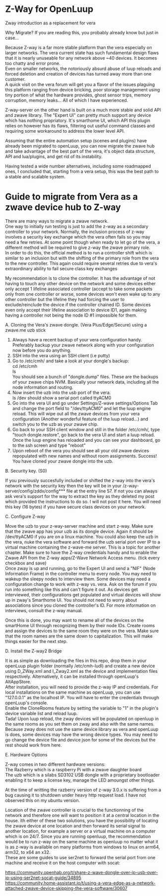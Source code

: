 # Z-Way for OpenLuup		
 Zway introduction as a replacement for vera		

  Why Migrate? If you are reading this, you probably already know but just in case...		

  Because Z-way is a far more stable platform than the vera especially on larger networks. The vera current state has such fundamental design flaws that it is nearly unuseable for any network above ~40 devices. It becomes too chatty and error prone.		
 Even on smaller networks, the notoriously absurd abuse of luup reloads and forced deletion and creation of devices has turned away more than one customer.		
 A quick visit on the vera forum will get you a flavor of the issues plaguing this platform ranging from device bricking, poor storage management using tiny portion of what the hardware provides, ghost sensor trips, memory corruption, memory leaks... All of which I have experienced.		

  Z-way-server on the other hand is built on a much more stable and solid API and zwave library. The "Expert UI" can pretty much support any device which has nothing propriatory. It's smarthome UI, which API this plugin relies on however has its flaws, filtering out useful command classes and requiring some workaround to address the lower level API.		

  Assuming that the entire automation setup (scenes and plugins) have already been migrated to openLuup, you can now migrate the zwave hub and take advantage of the best part of the vera, it's object data structure, API and lua/plugins, and get rid of its instability.
  
  Having tested a wide number alternatives, including some roadmapped ones, I concluded that, starting from a vera setup, this was the best path to a stable and scalable system.
  
  
  # Guide to migrate from Vera as a zwave device hub to Z-way		

  There are many ways to migrate a zwave network. 		
 One way to initially run testing is just to add the z-way as a secondary controller to your network. Normally, the inclusion process of z-way involves a security key exchange which the vera often fails so you may need a few retries. At some point though when ready to let go of the vera, a different method will be required to give z-way the zwave primary role.		
 In order to do this, the official method is to run a controller shift which is similar to an inclusion but with the shifting of the primary role from the vera to the new controller. This again could require several retries due to vera's extraordinary ability to fail secure class key exchanges		

  My recommendation is to clone the controller. It has the advantage of not having to touch any other device on the network and some devices either only accept 1 lifeline associated controller (accept to take some packets only from one controller or worse, some devices won't even wake up to any other controller but the lifeline they had forcing the user to exclude/reinclude the device if the controller chained ID. Some devices even only accept their lifeline association to device ID1, again making having a controller not being the node ID #1 impossible for them.		

  A. Cloning the Vera's zwave dongle. (Vera Plus/Edge/Secure) using a zwave.me uzb stick		

  1. Always have a recent backup of your vera configuration handy. Preferably backup your zwave network along with your configuration now before you do anything.		
 2. SSH into the vera using an SSH client (i.e putty)		
 3. Go to /etc/cmh/ and take a look at your dongle's backup: 		
    cd /etc/cmh		
    ls		
    You should see a bunch of "dongle.dump" files. These are the backups of your zwave chips NVM. Basically your network data, including all the node information and routing.		
 4. Now insert the uzb into the usb port of the vera.  		
    ls /dev        should show a serial port called ttyACM0		
 5. Go into the vera UI and go under Settings/Z-wave settings/Options Tab and change the port field to "/dev/ttyACM0" and let the luup engine reload. This will wipe out all the zwave devices from your vera configuration (Another wonderful feature of the luup reload...) and switch you to the uzb as your zwave chip.		
 6. Go back to your SSH client window and still in the folder /etc/cmh/, type "touch dongle.restore", go back to the vera UI and start a luup reload. Once the luup engine has reloaded and you can see your dashboard, go to the ssh screen and type "reboot"		
 7. Upon reboot of the vera you should see all your old zwave devices repopulated with new names and without room assignments. Success! You have cloned your zwave dongle into the uzb.		

  B. Security key. (S0)		

  If you previously succesfully included or shifted the z-way into the vera's network with the security key then the key will be in your /z-way-server/config/zddx/config*** file at the entry line 57. If not you can always ask vera's support for the way to extract the key as they deleted my post which provided the instructions to do so. I will not post it here. You will need this key (16 bytes) if you have secure class devices on your network.		

  C. Configure Z-way		

  Move the uzb to your z-way-server machine and start z-way. Make sure that the zwave app has your uzb as its dongle device. Again it should be /dev/ttyACM0 if you are on a linux machine. You could also keep the uzb in the vera, nuke the vera software and forward the uzb serial port over IP to a virtual machine containing the z-wave-me server. This is a topic for another chapter. Make sure to have the Z-way credentials handy and to enable the Zwave API from the Z-way apps/Z-Wave Network Access menu. (tick every checkbox and save)		
 Once zway is up and running, go to the Expert UI and send a "NIF" (Node Information Frame) in the controller menu to every node. You may need to wakeup the sleepy nodes to interview them. Some devices may need a configuration change to work with z-way vs. vera. Ask on the forum if you run into something like this and can't figure it out. As devices get interviewed, their configurations get populated and virtual devices will show up in zway's Smarthome UI. You should not need to worry about associations since you cloned the controller's ID. For more information on interviews, consult the z-way manual.		

  Once this is done, you may want to rename all of the devices on the smartHome UI through recognizing them by their node IDs. Create rooms and assign the devices to the same room they were on the vera. Make sure that the room names are the same down to capitalization. This will make things easier for the next step.		

  D. Install the Z-way2 Bridge		

  It is as simple as downloading the files in this repo, drop them in your openLuup plugin folder (normally /etc/cmh-ludl) and create a new device using D_ZWay.xml and I_Zway2.xml as the device and implementation files respectively. Alternatively, it can be installed through openLuup's AltAppStore.		
 After installation, you will need to provide the z-way IP and credentials. For local installations on the same machine as openLuup, you can use "127.0.0.1" as the localhost IP. You will have to enter the credentials through openLuup's console.		
 Enable the CloneRooms feature by setting the variable to "1" in the plugin's device variable list and reload luup.		
 Tada! Upon luup reload, the zway devices will be populated on openluup in the same rooms as you set them on zway and also with the same names. Because zway does not use the same device library as vera and openLuup is does, some devices may have the wrong device types. You may need to go change the device file and device json for some of the devices but the rest should work from here.		

  E. Hardware Options		

  Z-way comes in two different hardware versions: 		
    The Razberry which is a raspberry Pi with a zwave daughter board		
    The uzb which is a silabs SD3102 USB dongle with a proprietary bootloader enabling it to keep a license key, manage the LED amoungst other things.		

  At the time of writting the razberry version of z-way 3.0.x is suffering from a bug causing it to shutdown under heavy http request load. I have not observed this on my ubuntu version.		

  Location of the zwave controller is crucial to the functionning of the network and therefore one will want to position it at a central location in the house. ith either of these two solutions, you have the possibility of locating the zwave device at one location and then forward its serial signal to another location, for example a server or a virtual machine on a computer which is on 24/7. Since you are running openluup, the recommendation would be to run z-way on the same machine as openluup no matter what it is as z-way is available on many platforms from windows to linux on arm64, arm32, to x64 an x32.		
 These are some guides to use ser2net to forward the serial port from one machine and receive it on the host computer with socat:		

  https://community.openhab.org/t/share-z-wave-dongle-over-ip-usb-over-ip-using-ser2net-socat-guide/34895		
 https://community.home-assistant.io/t/using-a-vera-edge-as-a-network-attached-zwave-device-skipping-the-vera-software/30607
